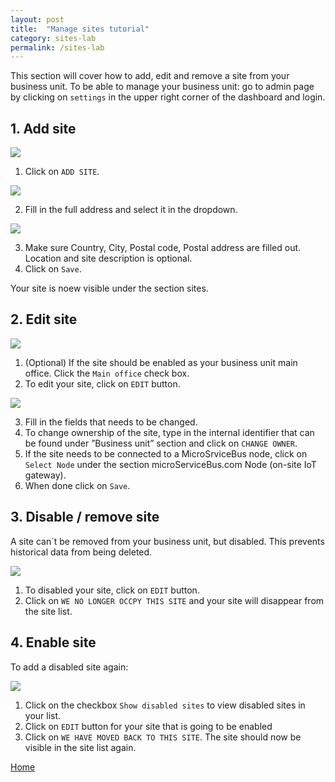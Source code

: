 ```yaml
---
layout: post
title:  "Manage sites tutorial"
category: sites-lab
permalink: /sites-lab
---
```


This section will cover how to add, edit and remove a site from your business unit.
To be able to manage your business unit: go to admin page by clicking on `settings` in the upper right corner of the dashboard and login.

## 1. Add site

<img src="assets/images/add-site-lab-1.PNG">

1. Click on `ADD SITE`.

<img src="assets/images/add-site-lab-2.PNG">

2. Fill in the full address and select it in the dropdown.

<img src="assets/images/add-site-lab-3.PNG">

3. Make sure Country, City, Postal code, Postal address are filled out. Location and site description is optional.
4. Click on `Save`.

Your site is noew visible under the section sites.

## 2. Edit site

<img src="assets/images/edit-site-lab-1.PNG">

1. (Optional) If the site should be enabled as your business unit main office. Click the `Main office` check box.
2. To edit your site, click on `EDIT` button.

<img src="assets/images/edit-site-lab-2.PNG">

3. Fill in the fields that needs to be changed.
4. To change ownership of the site, type in the internal identifier that can be found under ”Business unit” section and click on `CHANGE OWNER`. 
5. If the site needs to be connected to a MicroSrviceBus node, click on `Select Node` under the section microServiceBus.com Node (on-site IoT gateway).
6. When done click on `Save`.

## 3. Disable / remove site

A site can´t be removed from your business unit, but disabled. This prevents historical data from being deleted. 

<img src="assets/images/remove-site-lab-1.PNG">

1. To disabled your site, click on `EDIT` button.
2. Click on `WE NO LONGER OCCPY THIS SITE` and your site will disappear from the site list.

## 4. Enable site

To add a disabled site again:

<img src="assets/images/enable-sites-lab-1.PNG">

1. Click on the checkbox `Show disabled sites` to view disabled sites in your list.
2. Click on `EDIT` button for your site that is going to be enabled
3. Click on `WE HAVE MOVED BACK TO THIS SITE`. The site should now be visible in the site list again.


<a class="offset-4 btn btn-info btn-lg" href="{{site.baseurl}}" role="button">Home</a>